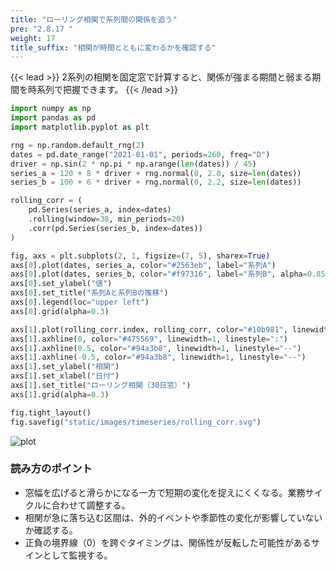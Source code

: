 ```yaml
---
title: "ローリング相関で系列間の関係を追う"
pre: "2.8.17 "
weight: 17
title_suffix: "相関が時間とともに変わるかを確認する"
---
```


{{< lead >}}
2系列の相関を固定窓で計算すると、関係が強まる期間と弱まる期間を時系列で把握できます。
{{< /lead >}}

```python
import numpy as np
import pandas as pd
import matplotlib.pyplot as plt

rng = np.random.default_rng(2)
dates = pd.date_range("2021-01-01", periods=260, freq="D")
driver = np.sin(2 * np.pi * np.arange(len(dates)) / 45)
series_a = 120 + 8 * driver + rng.normal(0, 2.0, size=len(dates))
series_b = 100 + 6 * driver + rng.normal(0, 2.2, size=len(dates))

rolling_corr = (
    pd.Series(series_a, index=dates)
    .rolling(window=30, min_periods=20)
    .corr(pd.Series(series_b, index=dates))
)

fig, axs = plt.subplots(2, 1, figsize=(7, 5), sharex=True)
axs[0].plot(dates, series_a, color="#2563eb", label="系列A")
axs[0].plot(dates, series_b, color="#f97316", label="系列B", alpha=0.85)
axs[0].set_ylabel("値")
axs[0].set_title("系列Aと系列Bの推移")
axs[0].legend(loc="upper left")
axs[0].grid(alpha=0.3)

axs[1].plot(rolling_corr.index, rolling_corr, color="#10b981", linewidth=1.8, label="30日ローリング相関")
axs[1].axhline(0, color="#475569", linewidth=1, linestyle=":")
axs[1].axhline(0.5, color="#94a3b8", linewidth=1, linestyle="--")
axs[1].axhline(-0.5, color="#94a3b8", linewidth=1, linestyle="--")
axs[1].set_ylabel("相関")
axs[1].set_xlabel("日付")
axs[1].set_title("ローリング相関（30日窓）")
axs[1].grid(alpha=0.3)

fig.tight_layout()
fig.savefig("static/images/timeseries/rolling_corr.svg")
```

![plot](/images/timeseries/rolling_corr.svg)

### 読み方のポイント

- 窓幅を広げると滑らかになる一方で短期の変化を捉えにくくなる。業務サイクルに合わせて調整する。
- 相関が急に落ち込む区間は、外的イベントや季節性の変化が影響していないか確認する。
- 正負の境界線（0）を跨ぐタイミングは、関係性が反転した可能性があるサインとして監視する。

